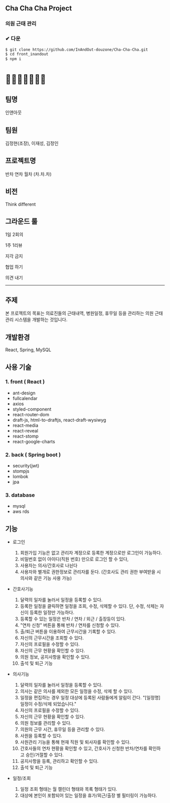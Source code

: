 ## Cha Cha Cha Project

### 의원 근태 관리

### ✔ 다운

```bash
$ git clone https://github.com/InAndOut-douzone/Cha-Cha-Cha.git
$ cd front_inandout
$ npm i
```

# 🌈🌈🌈🌈🌈🌈🌈

## 팀명

인앤아웃

## 팀원

김정현(조장), 이재성, 김정인

## 프로젝트명

반차 연차 월차 (차.차.차)

## 비전

Think different

## 그라운드 룰

1일 2회의

1주 1리뷰

지각 금지

협업 하기

의견 내기

---

## 주제

본 프로젝트의 목표는 의료진들의 근태내역, 병원일정, 휴무일 등을 관리하는 의원 근태관리 시스템을 개발하는 것입니다.

## 개발환경

React, Spring, MySQL

## 사용 기술

### 1. front ( React )

- ant-design
- fullcalendar
- axios
- styled-component
- react-router-dom
- draft-js, html-to-draftjs, react-draft-wysiwyg
- react-media
- react-reveal
- react-stomp
- react-google-charts

### 2. back ( Spring boot )

- security(jwt)
- stompjs
- lombok
- jpa


### 3. database

- mysql
- aws rds

## 기능

- 로그인

  1. 회원가입 기능은 없고 관리자 계정으로 등록한 계정으로만 로그인이 가능하다.
  2. 비밀번호 없이 아이디(직원 번호) 만으로 로그인 할 수 있다,
  3. 사용자는 의사/간호사로 나뉜다
  4. 사용자와 별개로 권한정보로 관리자를 둔다. (간호사도 관리 권한 부여받을 시 의사와 같은 기능 사용 가능)

- 간호사기능

  1. 달력의 일자를 눌러서 일정을 등록할 수 있다.
  2. 등록한 일정을 클릭하면 일정을 조회, 수정, 삭제할 수 있다. 단, 수정, 삭제는 자신이 등록한 일정만 가능하다.
  3. 등록할 수 있는 일정은 반차 / 연차 / 외근 / 출장등이 있다.
  4. "연차 신청" 버튼을 통해 반차 / 연차를 신청할 수 있다.
  5. 출/퇴근 버튼을 이용하여 근무시간을 기록할 수 있다.
  6. 자신의 근무시간을 조회할 수 있다.
  7. 자신의 프로필을 수정할 수 있다.
  8. 자신의 근무 현황을 확인할 수 있다.
  9. 의원 정보, 공지사항을 확인할 수 있다.
  10. 출석 및 퇴근 기능

- 의사기능

  1. 달력의 일자를 눌러서 일정을 등록할 수 있다.
  2. 의사는 같은 의사를 제외한 모든 일정을 수정, 삭제 할 수 있다.
  3. 일정을 편집하는 경우 일정 대상에 등록된 사람들에게 알림이 간다. "[일정명] 일정이 수정/삭제 되었습니다."
  4. 자신의 프로필을 수정할 수 있다.
  5. 자신의 근무 현황을 확인할 수 있다.
  6. 의원 정보를 관리할 수 있다.
  7. 의원의 근무 시간, 휴무일 등을 관리할 수 있다.
  8. 사원을 등록할 수 있다.
  9. 사원관리 기능을 통해 현재 직원 및 퇴사자를 확인할 수 있다.
  10. 간호사들의 연차 현황을 확인할 수 있고, 간호사가 신청한 반차/연차를 확인하고 승인/거절할 수 있다.
  11. 공지사항을 등록, 관리하고 확인할 수 있다.
  12. 출석 및 퇴근 기능


- 일정/조회
  1. 일정 조회 형태는 월 캘린더 형태와 목록 형태가 있다.
  2. 대상에 본인이 포함되어 있는 일정을 휴가/외근/출장 별 필터링이 가능하다.
